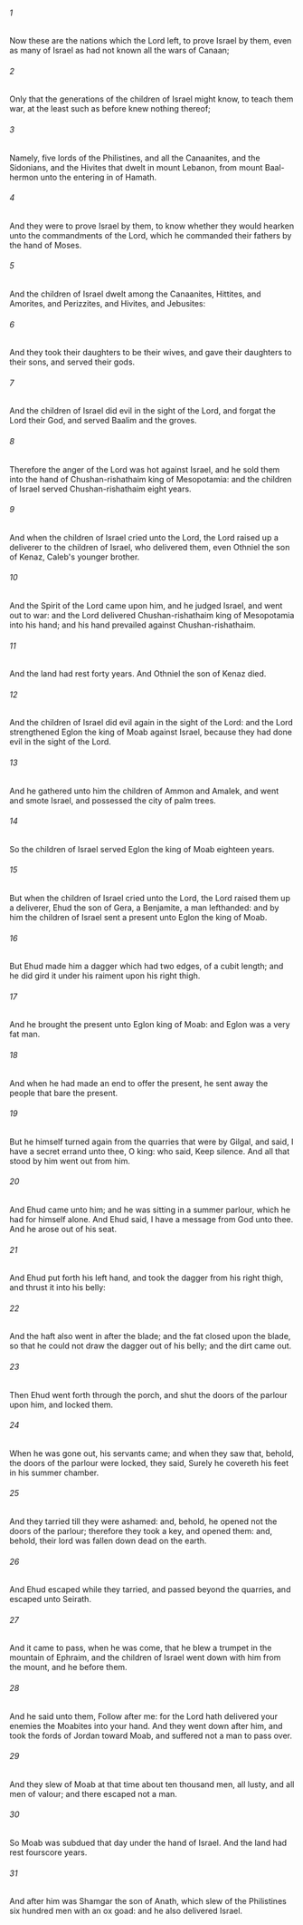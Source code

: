 ###### 1
Now these are the nations which the Lord left, to prove Israel by them, even as many of Israel as had not known all the wars of Canaan;

###### 2
Only that the generations of the children of Israel might know, to teach them war, at the least such as before knew nothing thereof;

###### 3
Namely, five lords of the Philistines, and all the Canaanites, and the Sidonians, and the Hivites that dwelt in mount Lebanon, from mount Baal-hermon unto the entering in of Hamath.

###### 4
And they were to prove Israel by them, to know whether they would hearken unto the commandments of the Lord, which he commanded their fathers by the hand of Moses.

###### 5
And the children of Israel dwelt among the Canaanites, Hittites, and Amorites, and Perizzites, and Hivites, and Jebusites:

###### 6
And they took their daughters to be their wives, and gave their daughters to their sons, and served their gods.

###### 7
And the children of Israel did evil in the sight of the Lord, and forgat the Lord their God, and served Baalim and the groves.

###### 8
Therefore the anger of the Lord was hot against Israel, and he sold them into the hand of Chushan-rishathaim king of Mesopotamia: and the children of Israel served Chushan-rishathaim eight years.

###### 9
And when the children of Israel cried unto the Lord, the Lord raised up a deliverer to the children of Israel, who delivered them, even Othniel the son of Kenaz, Caleb's younger brother.

###### 10
And the Spirit of the Lord came upon him, and he judged Israel, and went out to war: and the Lord delivered Chushan-rishathaim king of Mesopotamia into his hand; and his hand prevailed against Chushan-rishathaim.

###### 11
And the land had rest forty years. And Othniel the son of Kenaz died.

###### 12
And the children of Israel did evil again in the sight of the Lord: and the Lord strengthened Eglon the king of Moab against Israel, because they had done evil in the sight of the Lord.

###### 13
And he gathered unto him the children of Ammon and Amalek, and went and smote Israel, and possessed the city of palm trees.

###### 14
So the children of Israel served Eglon the king of Moab eighteen years.

###### 15
But when the children of Israel cried unto the Lord, the Lord raised them up a deliverer, Ehud the son of Gera, a Benjamite, a man lefthanded: and by him the children of Israel sent a present unto Eglon the king of Moab.

###### 16
But Ehud made him a dagger which had two edges, of a cubit length; and he did gird it under his raiment upon his right thigh.

###### 17
And he brought the present unto Eglon king of Moab: and Eglon was a very fat man.

###### 18
And when he had made an end to offer the present, he sent away the people that bare the present.

###### 19
But he himself turned again from the quarries that were by Gilgal, and said, I have a secret errand unto thee, O king: who said, Keep silence. And all that stood by him went out from him.

###### 20
And Ehud came unto him; and he was sitting in a summer parlour, which he had for himself alone. And Ehud said, I have a message from God unto thee. And he arose out of his seat.

###### 21
And Ehud put forth his left hand, and took the dagger from his right thigh, and thrust it into his belly:

###### 22
And the haft also went in after the blade; and the fat closed upon the blade, so that he could not draw the dagger out of his belly; and the dirt came out.

###### 23
Then Ehud went forth through the porch, and shut the doors of the parlour upon him, and locked them.

###### 24
When he was gone out, his servants came; and when they saw that, behold, the doors of the parlour were locked, they said, Surely he covereth his feet in his summer chamber.

###### 25
And they tarried till they were ashamed: and, behold, he opened not the doors of the parlour; therefore they took a key, and opened them: and, behold, their lord was fallen down dead on the earth.

###### 26
And Ehud escaped while they tarried, and passed beyond the quarries, and escaped unto Seirath.

###### 27
And it came to pass, when he was come, that he blew a trumpet in the mountain of Ephraim, and the children of Israel went down with him from the mount, and he before them.

###### 28
And he said unto them, Follow after me: for the Lord hath delivered your enemies the Moabites into your hand. And they went down after him, and took the fords of Jordan toward Moab, and suffered not a man to pass over.

###### 29
And they slew of Moab at that time about ten thousand men, all lusty, and all men of valour; and there escaped not a man.

###### 30
So Moab was subdued that day under the hand of Israel. And the land had rest fourscore years.

###### 31
And after him was Shamgar the son of Anath, which slew of the Philistines six hundred men with an ox goad: and he also delivered Israel.

